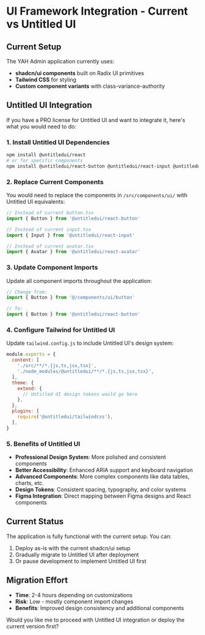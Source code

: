 # UI Framework Integration - Current vs Untitled UI

## Current Setup
The YAH Admin application currently uses:
- **shadcn/ui components** built on Radix UI primitives
- **Tailwind CSS** for styling
- **Custom component variants** with class-variance-authority

## Untitled UI Integration

If you have a PRO license for Untitled UI and want to integrate it, here's what you would need to do:

### 1. Install Untitled UI Dependencies
```bash
npm install @untitledui/react
# or for specific components
npm install @untitledui/react-button @untitledui/react-input @untitledui/react-table
```

### 2. Replace Current Components
You would need to replace the components in `/src/components/ui/` with Untitled UI equivalents:

```typescript
// Instead of current button.tsx
import { Button } from '@untitledui/react-button'

// Instead of current input.tsx  
import { Input } from '@untitledui/react-input'

// Instead of current avatar.tsx
import { Avatar } from '@untitledui/react-avatar'
```

### 3. Update Component Imports
Update all component imports throughout the application:

```typescript
// Change from:
import { Button } from '@/components/ui/button'

// To:
import { Button } from '@untitledui/react-button'
```

### 4. Configure Tailwind for Untitled UI
Update `tailwind.config.js` to include Untitled UI's design system:

```javascript
module.exports = {
  content: [
    './src/**/*.{js,ts,jsx,tsx}',
    './node_modules/@untitledui/**/*.{js,ts,jsx,tsx}',
  ],
  theme: {
    extend: {
      // Untitled UI design tokens would go here
    },
  },
  plugins: [
    require('@untitledui/tailwindcss'),
  ],
}
```

### 5. Benefits of Untitled UI
- **Professional Design System**: More polished and consistent components
- **Better Accessibility**: Enhanced ARIA support and keyboard navigation
- **Advanced Components**: More complex components like data tables, charts, etc.
- **Design Tokens**: Consistent spacing, typography, and color systems
- **Figma Integration**: Direct mapping between Figma designs and React components

## Current Status
The application is fully functional with the current setup. You can:
1. Deploy as-is with the current shadcn/ui setup
2. Gradually migrate to Untitled UI after deployment
3. Or pause development to implement Untitled UI first

## Migration Effort
- **Time**: 2-4 hours depending on customizations
- **Risk**: Low - mostly component import changes
- **Benefits**: Improved design consistency and additional components

Would you like me to proceed with Untitled UI integration or deploy the current version first?